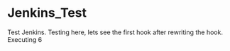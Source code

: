 # Jenkins_Test

Test Jenkins. Testing here, lets see the first hook after rewriting the hook. Executing 6
